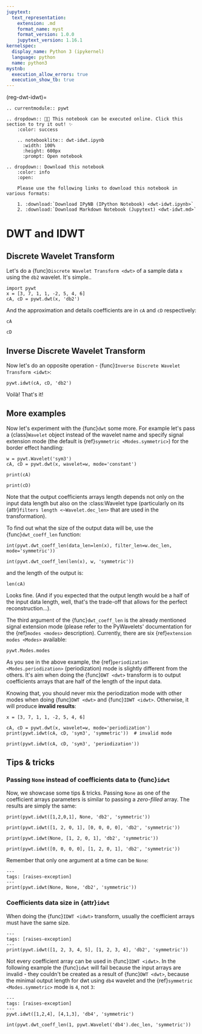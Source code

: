 ```yaml
---
jupytext:
  text_representation:
    extension: .md
    format_name: myst
    format_version: 1.0.0
    jupytext_version: 1.16.1
kernelspec:
  display_name: Python 3 (ipykernel)
  language: python
  name: python3
mystnb:
  execution_allow_errors: true
  execution_show_tb: true
---
```


(reg-dwt-idwt)=

```{eval-rst}
.. currentmodule:: pywt

.. dropdown:: 🧑‍🔬 This notebook can be executed online. Click this section to try it out! ✨
    :color: success

    .. notebooklite:: dwt-idwt.ipynb
      :width: 100%
      :height: 600px
      :prompt: Open notebook

.. dropdown:: Download this notebook
    :color: info
    :open:

    Please use the following links to download this notebook in various formats:

    1. :download:`Download IPyNB (IPython Notebook) <dwt-idwt.ipynb>`
    2. :download:`Download Markdown Notebook (Jupytext) <dwt-idwt.md>`
```

# DWT and IDWT

## Discrete Wavelet Transform

Let's do a {func}`Discrete Wavelet Transform <dwt>` of a sample data `x`
using the `db2` wavelet. It's simple..

```{code-cell}
import pywt
x = [3, 7, 1, 1, -2, 5, 4, 6]
cA, cD = pywt.dwt(x, 'db2')
```

And the approximation and details coefficients are in `cA` and `cD`
respectively:

```{code-cell}
cA
```

```{code-cell}
cD
```

## Inverse Discrete Wavelet Transform

Now let's do an opposite operation
\- {func}`Inverse Discrete Wavelet Transform <idwt>`:

```{code-cell}
pywt.idwt(cA, cD, 'db2')
```

Voilà! That's it!

## More examples

Now let's experiment with the {func}`dwt` some more. For example let's pass a
{class}`Wavelet` object instead of the wavelet name and specify signal
extension mode (the default is {ref}`symmetric <Modes.symmetric>`) for the
border effect handling:

```{code-cell}
w = pywt.Wavelet('sym3')
cA, cD = pywt.dwt(x, wavelet=w, mode='constant')
```

```{code-cell}
print(cA)
```

```{code-cell}
print(cD)
```

Note that the output coefficients arrays length depends not only on the input
data length but also on the :class:Wavelet type (particularly on its
{attr}`filters length <~Wavelet.dec_len>` that are used in the transformation).

To find out what the size of the output data will be, use the {func}`dwt_coeff_len`
function:

<!-- # int() is for normalizing Python integers and long integers
# for documentation tests -->
<!-- though the doctests might not be needed anymore because MyST is testing -->
<!-- these by executing the notebooks? -->

```{code-cell}
int(pywt.dwt_coeff_len(data_len=len(x), filter_len=w.dec_len, mode='symmetric'))
```

```{code-cell}
int(pywt.dwt_coeff_len(len(x), w, 'symmetric'))
```

and the length of the output is:

```{code-cell}
len(cA)
```

Looks fine. (And if you expected that the output length would be a half of the
input data length, well, that's the trade-off that allows for the perfect
reconstruction...).

The third argument of the {func}`dwt_coeff_len` is the already mentioned signal
extension mode (please refer to the PyWavelets' documentation for the
{ref}`modes <modes>` description). Currently, there are six
{ref}`extension modes <Modes>` available:

```{code-cell}
pywt.Modes.modes
```

As you see in the above example, the {ref}`periodization <Modes.periodization>`
(periodization) mode is slightly different from the others. It's aim when
doing the {func}`DWT <dwt>` transform is to output coefficients arrays that
are half of the length of the input data.

Knowing that, you should never mix the periodization mode with other modes when
doing {func}`DWT <dwt>` and {func}`IDWT <idwt>`. Otherwise, it will produce
**invalid results**:

```{code-cell}
x = [3, 7, 1, 1, -2, 5, 4, 6]

cA, cD = pywt.dwt(x, wavelet=w, mode='periodization')
print(pywt.idwt(cA, cD, 'sym3', 'symmetric'))  # invalid mode
```

```{code-cell}
print(pywt.idwt(cA, cD, 'sym3', 'periodization'))
```

## Tips & tricks

### Passing `None` instead of coefficients data to {func}`idwt`

Now, we showcase some tips & tricks. Passing `None` as one of the coefficient
arrays parameters is similar to passing a _zero-filled_ array. The results are
simply the same:

```{code-cell}
print(pywt.idwt([1,2,0,1], None, 'db2', 'symmetric'))
```

```{code-cell}
print(pywt.idwt([1, 2, 0, 1], [0, 0, 0, 0], 'db2', 'symmetric'))
```

```{code-cell}
print(pywt.idwt(None, [1, 2, 0, 1], 'db2', 'symmetric'))
```

```{code-cell}
print(pywt.idwt([0, 0, 0, 0], [1, 2, 0, 1], 'db2', 'symmetric'))
```

Remember that only one argument at a time can be `None`:

```{code-cell}
---
tags: [raises-exception]
---
print(pywt.idwt(None, None, 'db2', 'symmetric'))
```

### Coefficients data size in {attr}`idwt`

When doing the {func}`IDWT <idwt>` transform, usually the coefficient arrays
must have the same size.

```{code-cell}
---
tags: [raises-exception]
---
print(pywt.idwt([1, 2, 3, 4, 5], [1, 2, 3, 4], 'db2', 'symmetric'))
```

Not every coefficient array can be used in {func}`IDWT <idwt>`. In the
following example the {func}`idwt` will fail because the input arrays are
invalid - they couldn't be created as a result of {func}`DWT <dwt>`, because
the minimal output length for dwt using `db4` wavelet and the {ref}`symmetric
<Modes.symmetric>` mode is `4`, not `3`:

```{code-cell}
---
tags: [raises-exception]
---
pywt.idwt([1,2,4], [4,1,3], 'db4', 'symmetric')
```

```{code-cell}
int(pywt.dwt_coeff_len(1, pywt.Wavelet('db4').dec_len, 'symmetric'))
```
